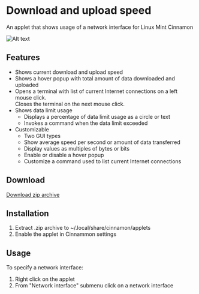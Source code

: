 # Download and upload speed
An applet that shows usage of a network interface for Linux Mint Cinnamon

![Alt text](../master/screenshots/compact.png "Download and upload speed")

## Features
* Shows current download and upload speed
* Shows a hover popup with total amount of data downloaded and uploaded
* Opens a terminal with list of current Internet connections on a left mouse click.  
  Closes the terminal on the next mouse click.
* Shows data limit usage
  * Displays a percentage of data limit usage as a circle or text
  * Invokes a command when the data limit exceeded
* Customizable
  * Two GUI types
  * Show average speed per second or amount of data transferred
  * Display values as multiples of bytes or bits  
  * Enable or disable a hover popup
  * Customize a command used to list current Internet connections

## Download
[Download zip archive](https://cinnamon-spices.linuxmint.com/files/applets/download-and-upload-speed@cardsurf.zip)

## Installation
1. Extract .zip archive to ~/.local/share/cinnamon/applets
2. Enable the applet in Cinnammon settings

## Usage
To specify a network interface:  
  
1. Right click on the applet
2. From "Network interface" submenu click on a network interface


